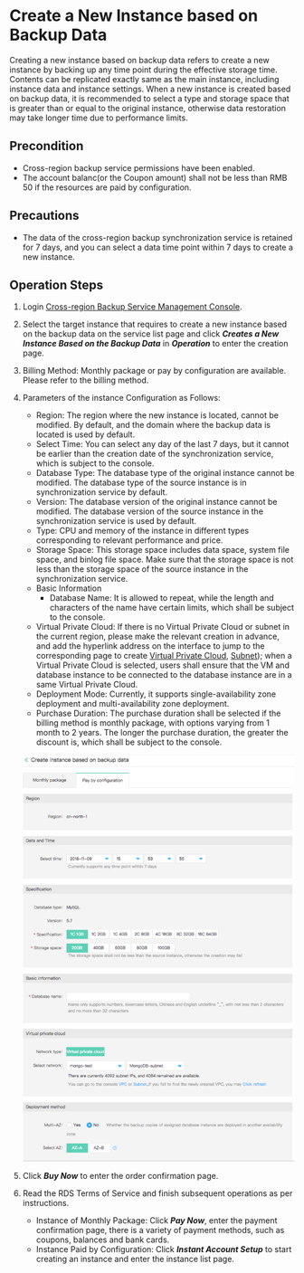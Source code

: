 # Create a New Instance based on Backup Data
Creating a new instance based on backup data refers to create a new instance by backing up any time point during the effective storage time. Contents can be replicated exactly same as the main instance, including instance data and instance settings. When a new instance is created based on backup data, it is recommended to select a type and storage space that is greater than or equal to the original instance, otherwise data restoration may take longer time due to performance limits.

## Precondition
* Cross-region backup service permissions have been enabled.
* The account balanc(or the Coupon amount) shall not be less than RMB 50 if the resources are paid by configuration.

## Precautions
* The data of the cross-region backup synchronization service is retained for 7 days, and you can select a data time point within 7 days to create a new instance.

## Operation Steps
1. Login [Cross-region Backup Service Management Console](https://rds-console.jdcloud.com/acrossRegionList).
2. Select the target instance that requires to create a new instance based on the backup data on the service list page and click ***Creates a New Instance Based on the Backup Data*** in ***Operation*** to enter the creation page.
3. Billing Method: Monthly package or pay by configuration are available. Please refer to the billing method.
4. Parameters of the instance Configuration as Follows:
    * Region: The region where the new instance is located, cannot be modified. By default, and the domain where the backup data is located is used by default.
    * Select Time: You can select any day of the last 7 days, but it cannot be earlier than the creation date of the synchronization service, which is subject to the console.
    * Database Type: The database type of the original instance cannot be modified. The database type of the source instance is in synchronization service by default.
    * Version: The database version of the original instance cannot be modified. The database version of the source instance in the synchronization service is used by default.
    * Type: CPU and memory of the instance in different types corresponding to relevant performance and price.
    * Storage Space: This storage space includes data space, system file space, and binlog file space. Make sure that the storage space is not less than the storage space of the source instance in the synchronization service.
    * Basic Information
        * Database Name: It is allowed to repeat, while the length and characters of the name have certain limits, which shall be subject to the console.
    * Virtual Private Cloud: If there is no Virtual Private Cloud or subnet in the current region, please make the relevant creation in advance, and add the hyperlink address on the interface to jump to the corresponding page to create [Virtual Private Cloud](https://console.jdcloud.com/host/vpc/list), [Subnet](https://console.jdcloud.com/host/subnet/list)); when a Virtual Private Cloud is selected, users shall ensure that the VM and database instance to be connected to the database instance are in a same Virtual Private Cloud.
    * Deployment Mode: Currently, it supports single-availability zone deployment and multi-availability zone deployment.
    * Purchase Duration: The purchase duration shall be selected if the billing method is monthly package, with options varying from 1 month to 2 years. The longer the purchase duration, the greater the discount is, which shall be subject to the console.
    
    ![image](../../../../../image/RDS/1109_10.jpg)

5. Click ***Buy Now*** to enter the order confirmation page.
6. Read the RDS Terms of Service and finish subsequent operations as per instructions.
    * Instance of Monthly Package: Click ***Pay Now***, enter the payment confirmation page, there is a variety of payment methods, such as coupons, balances and bank cards.
    * Instance Paid by Configuration: Click ***Instant Account Setup*** to start creating an instance and enter the instance list page.

